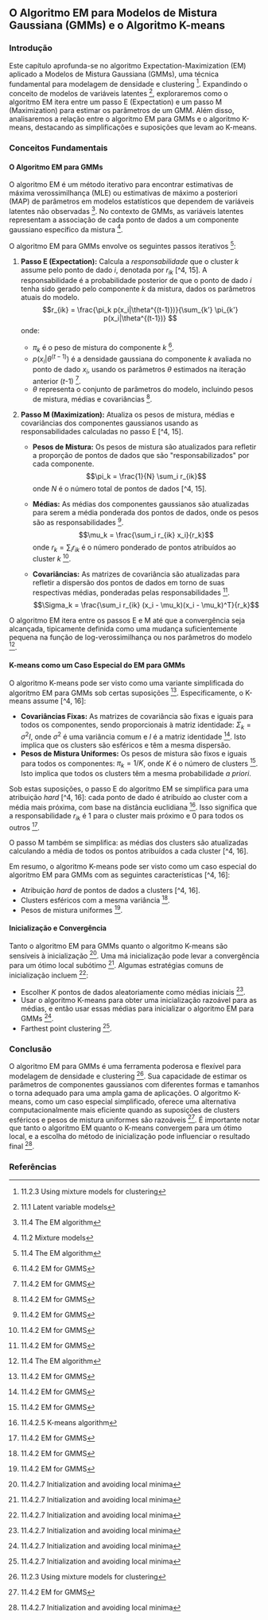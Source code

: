 ## O Algoritmo EM para Modelos de Mistura Gaussiana (GMMs) e o Algoritmo K-means

### Introdução
Este capítulo aprofunda-se no algoritmo Expectation-Maximization (EM) aplicado a Modelos de Mistura Gaussiana (GMMs), uma técnica fundamental para modelagem de densidade e clustering [^3]. Expandindo o conceito de modelos de variáveis latentes [^1], exploraremos como o algoritmo EM itera entre um passo E (Expectation) e um passo M (Maximization) para estimar os parâmetros de um GMM. Além disso, analisaremos a relação entre o algoritmo EM para GMMs e o algoritmo K-means, destacando as simplificações e suposições que levam ao K-means.

### Conceitos Fundamentais

#### O Algoritmo EM para GMMs
O algoritmo EM é um método iterativo para encontrar estimativas de máxima verossimilhança (MLE) ou estimativas de máximo a posteriori (MAP) de parâmetros em modelos estatísticos que dependem de variáveis latentes não observadas [^14]. No contexto de GMMs, as variáveis latentes representam a associação de cada ponto de dados a um componente gaussiano específico da mistura [^2].

O algoritmo EM para GMMs envolve os seguintes passos iterativos [^14]:

1.  **Passo E (Expectation):** Calcula a *responsabilidade* que o cluster *k* assume pelo ponto de dado *i*, denotada por $r_{ik}$ [^4, 15]. A responsabilidade é a probabilidade posterior de que o ponto de dado *i* tenha sido gerado pelo componente *k* da mistura, dados os parâmetros atuais do modelo.
    $$r_{ik} = \frac{\pi_k p(x_i|\theta^{(t-1)})}{\sum_{k'} \pi_{k'} p(x_i|\theta^{(t-1})} $$
    onde:
    *   $\pi_k$ é o peso de mistura do componente *k* [^4].
    *   $p(x_i|\theta^{(t-1)})$ é a densidade gaussiana do componente *k* avaliada no ponto de dado $x_i$, usando os parâmetros $\theta$ estimados na iteração anterior (*t*-1) [^4].
    *   $\theta$ representa o conjunto de parâmetros do modelo, incluindo pesos de mistura, médias e covariâncias [^4].

2.  **Passo M (Maximization):** Atualiza os pesos de mistura, médias e covariâncias dos componentes gaussianos usando as responsabilidades calculadas no passo E [^4, 15].
    *   **Pesos de Mistura:** Os pesos de mistura são atualizados para refletir a proporção de pontos de dados que são "responsabilizados" por cada componente.
        $$\pi_k = \frac{1}{N} \sum_i r_{ik}$$
        onde *N* é o número total de pontos de dados [^4, 15].

    *   **Médias:** As médias dos componentes gaussianos são atualizadas para serem a média ponderada dos pontos de dados, onde os pesos são as responsabilidades [^4].
        $$\mu_k = \frac{\sum_i r_{ik} x_i}{r_k}$$
        onde $r_k = \sum_i r_{ik}$ é o número ponderado de pontos atribuídos ao cluster *k* [^4].

    *   **Covariâncias:** As matrizes de covariância são atualizadas para refletir a dispersão dos pontos de dados em torno de suas respectivas médias, ponderadas pelas responsabilidades [^4].
        $$\Sigma_k = \frac{\sum_i r_{ik} (x_i - \mu_k)(x_i - \mu_k)^T}{r_k}$$

O algoritmo EM itera entre os passos E e M até que a convergência seja alcançada, tipicamente definida como uma mudança suficientemente pequena na função de log-verossimilhança ou nos parâmetros do modelo [^14].

#### K-means como um Caso Especial do EM para GMMs
O algoritmo K-means pode ser visto como uma variante simplificada do algoritmo EM para GMMs sob certas suposições [^4]. Especificamente, o K-means assume [^4, 16]:

*   **Covariâncias Fixas:** As matrizes de covariância são fixas e iguais para todos os componentes, sendo proporcionais à matriz identidade: $\Sigma_k = \sigma^2I$, onde $\sigma^2$ é uma variância comum e *I* é a matriz identidade [^4]. Isto implica que os clusters são esféricos e têm a mesma dispersão.
*   **Pesos de Mistura Uniformes:** Os pesos de mistura são fixos e iguais para todos os componentes: $\pi_k = 1/K$, onde *K* é o número de clusters [^4]. Isto implica que todos os clusters têm a mesma probabilidade *a priori*.

Sob estas suposições, o passo E do algoritmo EM se simplifica para uma atribuição *hard* [^4, 16]: cada ponto de dado é atribuído ao cluster com a média mais próxima, com base na distância euclidiana [^16]. Isso significa que a responsabilidade $r_{ik}$ é 1 para o cluster mais próximo e 0 para todos os outros [^4].

O passo M também se simplifica: as médias dos clusters são atualizadas calculando a média de todos os pontos atribuídos a cada cluster [^4, 16].

Em resumo, o algoritmo K-means pode ser visto como um caso especial do algoritmo EM para GMMs com as seguintes características [^4, 16]:

*   Atribuição *hard* de pontos de dados a clusters [^4, 16].
*   Clusters esféricos com a mesma variância [^4].
*   Pesos de mistura uniformes [^4].

#### Inicialização e Convergência
Tanto o algoritmo EM para GMMs quanto o algoritmo K-means são sensíveis à inicialização [^17]. Uma má inicialização pode levar a convergência para um ótimo local subótimo [^17]. Algumas estratégias comuns de inicialização incluem [^17]:

*   Escolher *K* pontos de dados aleatoriamente como médias iniciais [^17].
*   Usar o algoritmo K-means para obter uma inicialização razoável para as médias, e então usar essas médias para inicializar o algoritmo EM para GMMs [^17].
*   Farthest point clustering [^17].

### Conclusão
O algoritmo EM para GMMs é uma ferramenta poderosa e flexível para modelagem de densidade e clustering [^3]. Sua capacidade de estimar os parâmetros de componentes gaussianos com diferentes formas e tamanhos o torna adequado para uma ampla gama de aplicações. O algoritmo K-means, como um caso especial simplificado, oferece uma alternativa computacionalmente mais eficiente quando as suposições de clusters esféricos e pesos de mistura uniformes são razoáveis [^4]. É importante notar que tanto o algoritmo EM quanto o K-means convergem para um ótimo local, e a escolha do método de inicialização pode influenciar o resultado final [^17].

### Referências
[^1]: 11.1 Latent variable models
[^2]: 11.2 Mixture models
[^3]: 11.2.3 Using mixture models for clustering
[^4]: 11.4.2 EM for GMMS
[^14]: 11.4 The EM algorithm
[^15]: 11.4.2.1 Auxiliary function
[^16]: 11.4.2.5 K-means algorithm
[^17]: 11.4.2.7 Initialization and avoiding local minima
<!-- END -->